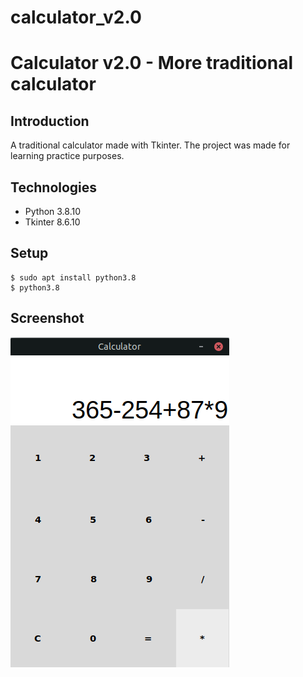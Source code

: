 # calculator_v2.0
# Calculator v2.0 - More traditional calculator 

## Introduction
A traditional calculator made with Tkinter.
The project was made for learning practice purposes.

## Technologies
- Python 3.8.10
- Tkinter 8.6.10

## Setup
```
$ sudo apt install python3.8
$ python3.8
```
## Screenshot
![Calculator_screenshot](./Cal2.0Screenshot.png)
